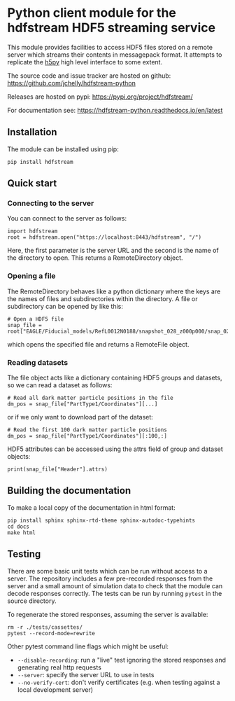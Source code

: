 # Python client module for the hdfstream HDF5 streaming service

This module provides facilities to access HDF5 files stored on a
remote server which streams their contents in messagepack format. It
attempts to replicate the [h5py](https://www.h5py.org/) high level
interface to some extent.

The source code and issue tracker are hosted on github:
https://github.com/jchelly/hdfstream-python

Releases are hosted on pypi: https://pypi.org/project/hdfstream/

For documentation see: https://hdfstream-python.readthedocs.io/en/latest

## Installation

The module can be installed using pip:
```
pip install hdfstream
```

## Quick start

### Connecting to the server

You can connect to the server as follows:
```
import hdfstream
root = hdfstream.open("https://localhost:8443/hdfstream", "/")
```
Here, the first parameter is the server URL and the second is the name
of the directory to open. This returns a RemoteDirectory object.

### Opening a file

The RemoteDirectory behaves like a python dictionary where the keys
are the names of files and subdirectories within the directory. A file
or subdirectory can be opened by like this:
```
# Open a HDF5 file
snap_file = root["EAGLE/Fiducial_models/RefL0012N0188/snapshot_028_z000p000/snap_028_z000p000.0.hdf5"]
```
which opens the specified file and returns a RemoteFile object.

### Reading datasets

The file object acts like a dictionary containing HDF5 groups and
datasets, so we can read a dataset as follows:
```
# Read all dark matter particle positions in the file
dm_pos = snap_file["PartType1/Coordinates"][...]
```
or if we only want to download part of the dataset:
```
# Read the first 100 dark matter particle positions
dm_pos = snap_file["PartType1/Coordinates"][:100,:]
```
HDF5 attributes can be accessed using the attrs field of group and dataset objects:
```
print(snap_file["Header"].attrs)
```

## Building the documentation

To make a local copy of the documentation in html format:
```
pip install sphinx sphinx-rtd-theme sphinx-autodoc-typehints
cd docs
make html
```

## Testing

There are some basic unit tests which can be run without access to a
server. The repository includes a few pre-recorded responses from the
server and a small amount of simulation data to check that the module
can decode responses correctly. The tests can be run by running
`pytest` in the source directory.

To regenerate the stored responses, assuming the server is available:
```
rm -r ./tests/cassettes/
pytest --record-mode=rewrite
```
Other pytest command line flags which might be useful:
  * `--disable-recording`: run a "live" test ignoring the stored responses and generating real http requests
  * `--server`: specify the server URL to use in tests
  * `--no-verify-cert`: don't verify certificates (e.g. when testing against a local development server)
